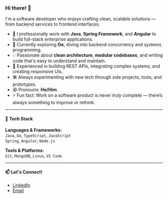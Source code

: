 ### Hi there! 👋

I'm a software developer who enjoys crafting clean, scalable solutions — from backend services to frontend interfaces.

- 💼 I professionally work with **Java**, **Spring Framework**, and **Angular** to build full-stack enterprise applications.  
- 🌱 Currently exploring **Go**, diving into backend concurrency and systems programming.  
- 💡 Passionate about **clean architecture**, **modular codebases**, and writing code that's easy to understand and maintain.  
- 🧰 Experienced in building REST APIs, integrating complex systems, and creating responsive UIs.  
- 🛠️ Always experimenting with new tech through side projects, tools, and prototypes.  
- 😄 Pronouns: **He/Him**.  
- ⚡ Fun fact: Work on a software product is never *truly* complete — there’s always something to improve or rethink.

---

#### 📌 Tech Stack

**Languages & Frameworks:**  
`Java`, `Go`, `TypeScript`, `JavaScript`  
`Spring`, `Angular`, `Node.js`

**Tools & Platforms:**  
`Git`, `MongoDB`, `Linux`, `VS Code`

---

#### 📫 Let's Connect!

- [LinkedIn](https://linkedin.com/kireeti28)
- [Email](mailto:kireeti428@gmail.com)


<!--
**Kireeti-28/Kireeti-28** is a ✨ _special_ ✨ repository because its `README.md` (this file) appears on your GitHub profile.

Here are some ideas to get you started:

- 🔭 I’m currently working on ...
- 🌱 I’m currently learning ...
- 👯 I’m looking to collaborate on ...
- 🤔 I’m looking for help with ...
- 💬 Ask me about ...
- 📫 How to reach me: ...
- 😄 Pronouns: ...
- ⚡ Fun fact: ...
-->
